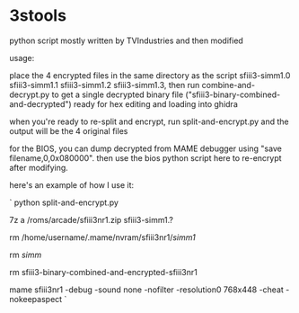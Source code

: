 # 3stools
python script mostly written by TVIndustries and then modified

usage:

place the 4 encrypted files in the same directory as the script sfiii3-simm1.0 sfiii3-simm1.1 sfiii3-simm1.2 sfiii3-simm1.3, then run combine-and-decrypt.py to get a single decrypted binary file ("sfiii3-binary-combined-and-decrypted") ready for hex editing and loading into ghidra

when you're ready to re-split and encrypt, run split-and-encrypt.py and the output will be the 4 original files

for the BIOS, you can dump decrypted from MAME debugger using "save filename,0,0x080000". then use the bios python script here to re-encrypt after modifying.

here's an example of how I use it:

`
python split-and-encrypt.py

7z a /roms/arcade/sfiii3nr1.zip sfiii3-simm1.?

rm /home/username/.mame/nvram/sfiii3nr1/*simm1*

rm *simm*

rm sfiii3-binary-combined-and-encrypted-sfiii3nr1

mame sfiii3nr1 -debug -sound none -nofilter -resolution0 768x448 -cheat -nokeepaspect
`
